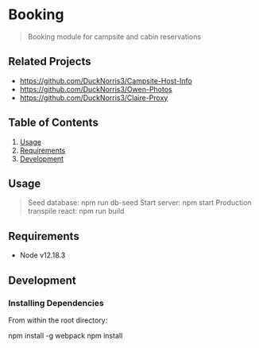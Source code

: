 # Booking

> Booking module for campsite and cabin reservations

## Related Projects

 - https://github.com/DuckNorris3/Campsite-Host-Info
 - https://github.com/DuckNorris3/Owen-Photos
 - https://github.com/DuckNorris3/Claire-Proxy

## Table of Contents

1. [Usage](#Usage)
1. [Requirements](#requirements)
1. [Development](#development)

## Usage

> Seed database: npm run db-seed
> Start server: npm start
> Production transpile react: npm run build

## Requirements

- Node v12.18.3


## Development

### Installing Dependencies

From within the root directory:

npm install -g webpack
npm install

